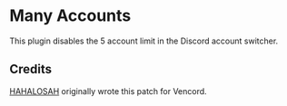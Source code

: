 # Many Accounts

This plugin disables the 5 account limit in the Discord account switcher.

## Credits

[HAHALOSAH](https://github.com/HAHALOSAH) originally wrote this patch for Vencord.
